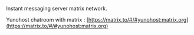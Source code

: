Instant messaging server matrix network.

Yunohost chatroom with matrix : [https://matrix.to/#/#yunohost:matrix.org](https://matrix.to/#/#yunohost:matrix.org)
